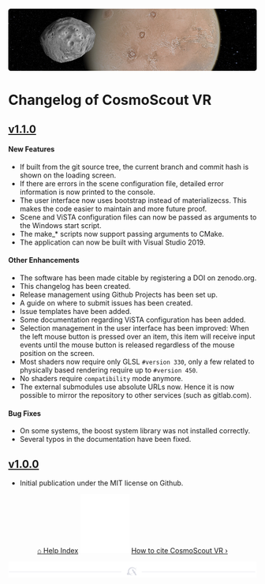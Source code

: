<p align="center"> 
  <img src ="img/banner-phobos.jpg" />
</p>

# Changelog of CosmoScout VR

## [v1.1.0](https://github.com/cosmoscout/cosmoscout-vr/releases)

#### New Features

* If built from the git source tree, the current branch and commit hash is shown on the loading screen.
* If there are errors in the scene configuration file, detailed error information is now printed to the console.
* The user interface now uses bootstrap instead of materializecss. This makes the code easier to maintain and more future proof.
* Scene and ViSTA configuration files can now be passed as arguments to the Windows start script.
* The make_* scripts now support passing arguments to CMake.
* The application can now be built with Visual Studio 2019.

#### Other Enhancements

* The software has been made citable by registering a DOI on zenodo.org.
* This changelog has been created.
* Release management using Github Projects has been set up.
* A guide on where to submit issues has been created.
* Issue templates have been added.
* Some documentation regarding ViSTA configuration has been added.
* Selection management in the user interface has been improved: When the left mouse button is pressed over an item, this item will receive input events until the mouse button is released regardless of the mouse position on the screen.
* Most shaders now require only GLSL `#version 330`, only a few related to physically based rendering require up to `#version 450`.
* No shaders require `compatibility` mode anymore.
* The external submodules use absolute URLs now. Hence it is now possible to mirror the repository to other services (such as gitlab.com).

#### Bug Fixes

* On some systems, the boost system library was not installed correctly.
* Several typos in the documentation have been fixed.

## [v1.0.0](https://github.com/cosmoscout/cosmoscout-vr/releases)

* Initial publication under the MIT license on Github.

<p align="center">
  <a href="README.md">&#8962; Help Index</a>
  <img src ="img/nav-vspace.svg"/>
  <a href="citation.md">How to cite CosmoScout VR &rsaquo;</a>
</p>

<p align="center"><img src ="img/hr.svg"/></p>

